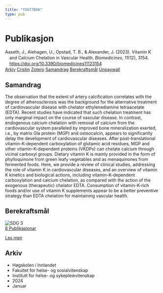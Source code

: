 ```yaml
---
title: "YXGT7BXK"
type: pub
---
```

<h1>Publikasjon</h1>
<article id="csl-bib-container-YXGT7BXK" class="csl-bib-container">
  <div class="csl-bib-body" style="line-height: 1.35; padding-left: 1em; text-indent:-1em;">
  <div class="csl-entry">Aaseth, J., Alehagen, U., Opstad, T. B., &amp; Alexander, J. (2023). Vitamin K and Calcium Chelation in Vascular Health. <i>Biomedicines</i>, <i>11</i>(12), 3154. <a href="https://doi.org/10.3390/biomedicines11123154">https://doi.org/10.3390/biomedicines11123154</a></div>
</div>
  <div class="csl-bib-buttons">
    <a href="#taxonomy-article-YXGT7BXK" class="csl-bib-button">Arkiv</a>
    <a href="https://app.cristin.no/results/show.jsf?id=2221510" alt="Cristin URL" class="csl-bib-button">Cristin</a>
    <a href="http://zotero.org/groups/5402882/items/YXGT7BXK" alt="Zotero URL" class="csl-bib-button">Zotero</a>
    <a href="#abstract-article-YXGT7BXK" class="csl-bib-button">Samandrag</a>
    <a href="#sdg-article-YXGT7BXK" class="csl-bib-button">Berekraftsmål</a>
    <a href="https://www.mdpi.com/2227-9059/11/12/3154/pdf?version=1701076351" class="csl-bib-button">Unpaywall</a>
  </div>
  <div id="csl-bib-meta-container-YXGT7BXK"></div>
</article>
<div id="csl-bib-meta-YXGT7BXK" class="csl-bib-meta">
  <article id="abstract-article-YXGT7BXK" class="abstract-article">
    <h1>Samandrag</h1>
    The observation that the extent of artery calcification correlates with the degree of atherosclerosis was the background for the alternative treatment of cardiovascular disease with chelator ethylenediamine tetraacetate (EDTA). Recent studies have indicated that such chelation treatment has only marginal impact on the course of vascular disease. In contrast, endogenous calcium chelation with removal of calcium from the cardiovascular system paralleled by improved bone mineralization exerted, i.e., by matrix Gla protein (MGP) and osteocalcin, appears to significantly delay the development of cardiovascular diseases. After post-translational vitamin-K-dependent carboxylation of glutamic acid residues, MGP and other vitamin-K-dependent proteins (VKDPs) can chelate calcium through vicinal carboxyl groups. Dietary vitamin K is mainly provided in the form of phylloquinone from green leafy vegetables and as menaquinones from fermented foods. Here, we provide a review of clinical studies, addressing the role of vitamin K in cardiovascular diseases, and an overview of vitamin K kinetics and biological actions, including vitamin-K-dependent carboxylation and calcium chelation, as compared with the action of the exogenous (therapeutic) chelator EDTA. Consumption of vitamin-K-rich foods and/or use of vitamin K supplements appear to be a better preventive strategy than EDTA chelation for maintaining vascular health.
  </article>
  <article id="sdg-article-YXGT7BXK" class="sdg-article">
    <h1>Berekraftsmål</h1>
    <div class="sdg-container"><div id="sdg3" class="sdg"> <img src="{{< params subfolder >}}images/sdg/sdg03_no.png" class="image" alt="SDG 3"> <div class="sdg-overlay"> <a href="{{< params subfolder >}}no/archive/?sdg=3#archive" class="sdg-publication-count"><span>6</span> Publikasjonar</a> <p><a href="NA" class="sdg-read-more">Les meir</a></p> </div> </div></div>
  </article>
  <article id="taxonomy-article-YXGT7BXK" class="taxonomy-article">
    <h1>Arkiv</h1>
    <ul>
      <li>Høgskolen i Innlandet</li>
      <li>Fakultet for helse- og sosialvitenskap</li>
      <li>Institutt for helse- og sykepleievitenskap</li>
      <li>2024</li>
      <li>Januar</li>
    </ul>
  </article>
</div>
